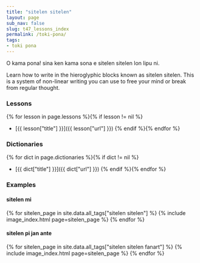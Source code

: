 ```yaml
---
title: "sitelen sitelen"
layout: page
sub_nav: false
slug: t47_lessons_index
permalink: /toki-pona/
tags:
- toki pona
---
```


O kama pona! sina ken kama sona e sitelen sitelen lon lipu ni.

Learn how to write in the hieroglyphic blocks known as sitelen sitelen.  This is a system of non-linear writing you can use to free your mind or break from regular thought.

### Lessons

{% for lesson in page.lessons %}{% if lesson != nil %}
  * [{{ lesson["title"] }}]({{ lesson["url"] }})
{% endif %}{% endfor %}

### Dictionaries

{% for dict in page.dictionaries %}{% if dict != nil %}
  * [{{ dict["title"] }}]({{ dict["url"] }})
{% endif %}{% endfor %}

### Examples


#### sitelen mi

{% for sitelen_page in site.data.all_tags["sitelen sitelen"] %}
  {% include image_index.html page=sitelen_page %}
{% endfor %}

#### sitelen pi jan ante

{% for sitelen_page in site.data.all_tags["sitelen sitelen fanart"] %}
  {% include image_index.html page=sitelen_page %}
{% endfor %}
